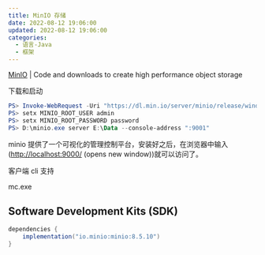 ```yaml
---
title: MinIO 存储
date: 2022-08-12 19:06:00
updated: 2022-08-12 19:06:00
categories:
  - 语言-Java
  - 框架
---
```


[MinIO](https://min.io/download#/) | Code and downloads to create high performance object storage

下载和启动

```powershell
PS> Invoke-WebRequest -Uri "https://dl.min.io/server/minio/release/windows-amd64/minio.exe" -OutFile "D:\minio.exe"
PS> setx MINIO_ROOT_USER admin
PS> setx MINIO_ROOT_PASSWORD password
PS> D:\minio.exe server E:\Data --console-address ":9001"
```

minio 提供了一个可视化的管理控制平台，安装好之后，在浏览器中输入(<http://localhost:9000/> (opens new window))就可以访问了。

客户端 cli 支持
<!-- more -->

mc.exe

## Software Development Kits (SDK)

```groovy
dependencies {
    implementation("io.minio:minio:8.5.10")
}
```
